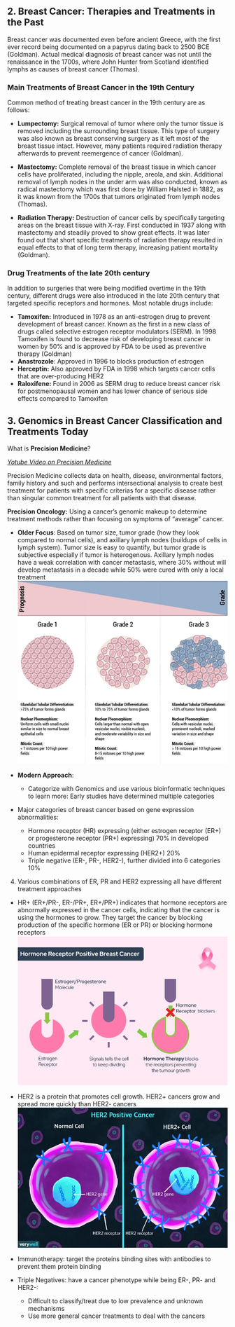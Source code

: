 ﻿


**2. Breast Cancer: Therapies and Treatments in the Past**
---

Breast cancer was documented even before ancient Greece, with the first ever record being documented on a papyrus dating back to 2500 BCE (Goldman). Actual medical diagnosis of breast cancer was not until the renaissance in the 1700s, where John Hunter from Scotland identified lymphs as causes of breast cancer (Thomas).

### **Main Treatments of Breast Cancer in the 19th Century**
Common method of treating breast cancer in the 19th century are as follows:
  - **Lumpectomy:** Surgical removal of tumor where only the tumor tissue is removed including the surrounding breast tissue. This type of surgery was also known as breast conserving surgery as it left most of the breast tissue intact. However, many patients required radiation therapy afterwards to prevent reemergence of cancer (Goldman).

  - **Mastectomy:** Complete removal of the breast tissue in which cancer cells have proliferated, including the nipple, areola, and skin. Additional removal of lymph nodes in the under arm was also conducted, known as radical mastectomy which was first done by William Halsted in 1882, as it was known from the 1700s that tumors originated from lymph nodes (Thomas).

  - **Radiation Therapy:** Destruction of cancer cells by specifically targeting areas on the breast tissue with X-ray. First conducted in 1937 along with mastectomy and steadily proved to show great effects. It was later found out that short specific treatments of radiation therapy resulted in equal effects to that of long term therapy, increasing patient mortality (Goldman).


### **Drug Treatments of the late 20th century**

In addition to surgeries that were being modified overtime in the 19th century, different drugs were also introduced in the late 20th century that targeted specific receptors and hormones. Most notable drugs include:

  - **Tamoxifen:** Introduced in 1978 as an anti-estrogen drug to prevent development of breast cancer. Known as the first in a new class of drugs called selective estrogen receptor modulators (SERM). In 1998 Tamoxifen is found to decrease risk of developing breast cancer in women by 50% and is approved by FDA to be used as preventive therapy (Goldman)
  - **Anastrozole**: Approved in 1996 to blocks production of estrogen
  - **Herceptin:** Also approved by FDA in 1998 which targets cancer cells that are over-producing HER2
  - **Raloxifene:** Found in 2006 as SERM drug to reduce breast cancer risk for postmenopausal women and has lower chance of serious side effects compared to Tamoxifen


**3. Genomics in Breast Cancer Classification and Treatments Today**
---

What is **Precision Medicine**?

[*Yotube Video on Precision Medicine*](https://www.youtube.com/watch?v=HQKFgfMO5Sw)

Precision Medicine collects data on health, disease, environmental factors, family history and such and performs intersectional analysis to create best treatment for patients with specific criterias for a specific disease rather than singular common treatment for all patients with that disease.

**Precision Oncology:** Using a cancer’s genomic makeup to determine treatment methods rather than focusing on symptoms of “average” cancer.

- **Older Focus**:
Based on tumor size, tumor grade (how they look compared to normal cells), and axillary lymph nodes (buildups of cells in lymph system). Tumor size is easy to quantify, but tumor grade is subjective especially if tumor is heterogenous. Axillary lymph nodes have a weak correlation with cancer metastasis, where 30% without will develop metastasis in a decade while 50% were cured with only a local treatment
![](cancer-grades.jpg)

- **Modern Approach**:
  - Categorize with Genomics and use various bioinformatic techniques to learn more: Early studies have determined multiple categories 
-  Major categories of breast cancer based on gene expression abnormalities:
   - Hormone receptor (HR) expressing (either estrogen receptor (ER+) or progesterone receptor (PR+) expressing) 70% in developed countries
   - Human epidermal receptor expressing (HER2+) 20%
   - Triple negative (ER-, PR-, HER2-), further divided into 6 categories 10%
4. Various combinations of ER, PR and HER2 expressing all have different treatment approaches

- HR+ (ER+/PR-, ER-/PR+, ER+/PR+) indicates that hormone receptors are abnormally expressed in the cancer cells, indicating that the cancer is using the hormones to grow. They target the cancer by blocking production of the specific hormone (ER or PR) or blocking hormone receptors 
![](hormone.png)
- HER2 is a protein that promotes cell growth. HER2+ cancers grow and spread more quickly than HER2- cancers
![](her2_pos.png)
- Immunotherapy: target the proteins binding sites with antibodies to prevent them protein binding

- Triple Negatives: have a cancer phenotype while being ER-, PR- and HER2-:
  - Difficult to classify/treat due to low prevalence and unknown mechanisms
  - Use more general cancer treatments to deal with the cancers



